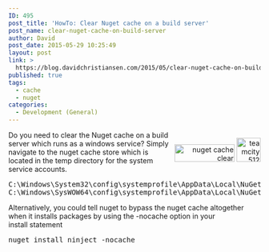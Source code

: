 ```yaml
---
ID: 495
post_title: 'HowTo: Clear Nuget cache on a build server'
post_name: clear-nuget-cache-on-build-server
author: David
post_date: 2015-05-29 10:25:49
layout: post
link: >
  https://blog.davidchristiansen.com/2015/05/clear-nuget-cache-on-build-server/
published: true
tags:
  - cache
  - nuget
categories:
  - Development (General)
---
```

<div style="float: right;">
<p style="text-align: right;"><img class="alignnone wp-image-499 size-full" src="http://davidchristiansenblog.azurewebsites.net/wp-content/uploads/2015/05/logo-1.png" alt="nuget cache clear" width="120" height="35" />
<img class=" wp-image-500 aligncenter" src="http://davidchristiansenblog.azurewebsites.net/wp-content/uploads/2015/05/teamcity512-300x300.png" alt="teamcity512" width="48" height="48" /></p>

</div>
Do you need to clear the Nuget cache on a build server which runs as a windows service?
Simply navigate to the nuget cache store which is located in the temp directory for the system service accounts.
<pre class="">C:\Windows\System32\config\systemprofile\AppData\Local\NuGet\Cache
C:\Windows\SysWOW64\config\systemprofile\AppData\Local\NuGet\Cache
</pre>
Alternatively, you could tell nuget to bypass the nuget cache altogether when it installs packages by using the -nocache option in your install statement
<pre>nuget install ninject -nocache 
</pre>